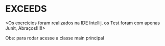 # EXCEEDS

<Os exercícios foram realizados na IDE Intellij, os Test foram com apenas Junit, Abraços!!!!!>

Obs: para rodar acesse a classe main principal 
